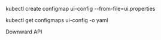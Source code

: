 kubectl create configmap ui-config --from-file=ui.properties

kubectl get configmaps ui-config -o yaml

Downward API
